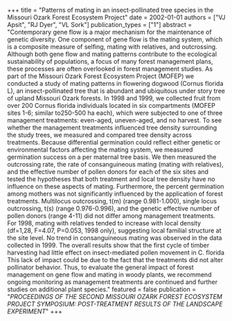 +++
title = "Patterns of mating in an insect-pollinated tree species in the Missouri Ozark Forest Ecosystem Project"
date = 2002-01-01
authors = ["VJ Apsit", "RJ Dyer", "VL Sork"]
publication_types = ["1"]
abstract = "Contemporary gene flow is a major mechanism for the maintenance of genetic diversity. One component of gene flow is the mating system, which is a composite measure of selfing, mating with relatives, and outcrossing. Although both gene flow and mating patterns contribute to the ecological sustainability of populations, a focus of many forest management plans, these processes are often overlooked in forest management studies. As part of the Missouri Ozark Forest Ecosystem Project (MOFEP) we conducted a study of mating patterns in flowering dogwood (Cornus florida L), an insect-pollinated tree that is abundant and ubiquitous under story tree of upland Missouri Ozark forests. In 1998 and 1999, we collected fruit from over 200 Cornus florida individuals located in six compartments (MOFEP sites 1-6; similar to250-500 ha each), which were subjected to one of three management treatments: even-aged, uneven-aged, and no harvest. To see whether the management treatments influenced tree density surrounding the study trees, we measured and compared tree density across treatments. Because differential germination could reflect either genetic or environmental factors affecting the mating system, we measured germination success on a per maternal tree basis. We then measured the outcrossing rate, the rate of consanguineous mating (mating with relatives), and the effective number of pollen donors for each of the six sites and tested the hypotheses that both treatment and local tree density have no influence on these aspects of mating. Furthermore, the percent germination among mothers was not significantly influenced by the application of forest treatments. Multilocus outcrossing, t(m) (range 0.981-1.000), single locus outcrossing, t(s) (range 0.976-0.996), and the genetic effective number of pollen donors (range 4-11) did not differ among management treatments. For 1998, mating with relatives tended to increase with local density (df=1,28, F=4.07, P=0.053, 1998 only), suggesting local familial structure at the site level. No trend in consanguineous mating was observed in the data collected in 1999. The overall results show that the first cycle of timber harvesting had little effect on insect-mediated pollen movement in C. florida This lack of impact could be due to the fact that the treatments did not alter pollinator behavior. Thus, to evaluate the general impact of forest management on gene flow and mating in woody plants, we recommend ongoing monitoring as management treatments are continued and further studies on additional plant species."
featured = false
publication = "*PROCEEDINGS OF THE SECOND MISSOURI OZARK FOREST ECOSYSTEM PROJECT SYMPOSIUM: POST-TREATMENT RESULTS OF THE LANDSCAPE EXPERIMENT*"
+++


